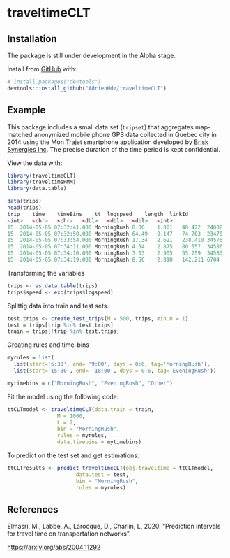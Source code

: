 # traveltimeCLT

## Installation

The package is still under development in the Alpha stage.

Install from [GitHub](https://github.com/AdrienHdz/traveltimeCLT) with:

``` r
# install.packages("devtools")
devtools::install_github("AdrienHdz/traveltimeCLT")
```

## Example

This package includes a small data set (`tripset`) that aggregates
map-matched anonymized mobile phone GPS data collected in Quebec city in
2014 using the Mon Trajet smartphone application developed by [Brisk
Synergies Inc](https://brisksynergies.com/). The precise duration of the
time period is kept confidential.

View the data with:

``` r
library(traveltimeCLT)
library(traveltimeHMM)
library(data.table)

data(trips)
head(trips)
trip	time	timeBins	tt	logspeed	length	linkId
<int>	<chr>	<chr>	<dbl>	<dbl>	<dbl>	<int>
15	2014-05-05 07:32:41.000	MorningRush	8.00	1.801	48.422	24088
15	2014-05-05 07:32:50.000	MorningRush	64.49	0.147	74.703	23470
15	2014-05-05 07:33:54.000	MorningRush	17.34	2.621	238.410	34576
15	2014-05-05 07:34:11.000	MorningRush	4.54	2.875	80.557	34586
15	2014-05-05 07:34:16.000	MorningRush	3.03	2.905	55.259	34583
15	2014-05-05 07:34:19.000	MorningRush	8.56	2.810	142.211	6704

```
Transforming the variables

``` r
trips <- as.data.table(trips)
trips$speed <- exp(trips$logspeed)
```
Splittig data into train and test sets.

``` r
test.trips <- create_test_trips(M = 500, trips, min.n = 1)
test = trips[trip %in% test.trips]
train = trips[!trip %in% test.trips]

```
Creating rules and time-bins

``` r
myrules = list(
  list(start='6:30', end= '9:00', days = 0:6, tag='MorningRush'),
  list(start='15:00', end= '18:00', days = 0:6, tag='EveningRush'))

mytimebins = c("MorningRush", "EveningRush", "Other")
```

Fit the model using the following code:

``` r
ttCLTmodel <- traveltimeCLT(data.train = train, 
			    M = 1000,
			    L = 2,
			    bin = "MorningRush",
			    rules = myrules,
			    data.timebins = mytimebins)
```
To predict on the test set and get estimations:

``` r
ttCLTresults <- predict_traveltimeCLT(obj.traveltime = ttCLTmodel,
				      data.test = test,
				      bin = "MorningRush",
				      rules = myrules)
```


## References

Elmasri, M., Labbe, A., Larocque, D., Charlin, L,
2020. “Prediction intervals for travel time on transportation networks”.

<https://arxiv.org/abs/2004.11292>
